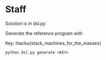 # Staff

Solution is in dsl.py

Generate the reference program with

Key: ihacku{stack_machines_for_the_masses}

`python dsl.py generate <KEY>`
